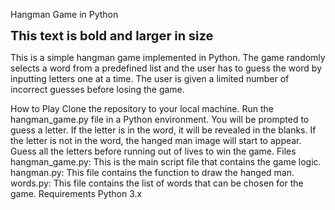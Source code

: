 Hangman Game in Python

<b style="font-size:20px;">This text is bold and larger in size</b>

This is a simple hangman game implemented in Python. The game randomly selects a word from a predefined list and the user has to guess the word by inputting letters one at a time. The user is given a limited number of incorrect guesses before losing the game.

How to Play
Clone the repository to your local machine.
Run the hangman_game.py file in a Python environment.
You will be prompted to guess a letter.
If the letter is in the word, it will be revealed in the blanks.
If the letter is not in the word, the hanged man image will start to appear.
Guess all the letters before running out of lives to win the game.
Files
hangman_game.py: This is the main script file that contains the game logic.
hangman.py: This file contains the function to draw the hanged man.
words.py: This file contains the list of words that can be chosen for the game.
Requirements
Python 3.x
